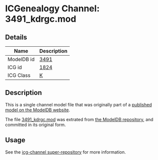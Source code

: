 # ICGenealogy Channel: 3491\_kdrgc.mod

## Details

Name | Description
---- | -----------
ModelDB id | [3491](http://senselab.med.yale.edu/ModelDB/ShowModel.cshtml?model=3491)
ICG id | [1824](http://icg.neurotheory.ox.ac.uk/channels/1/1824)
ICG Class | [K](http://icg.neurotheory.ox.ac.uk/channels/1)

## Description

This is a single channel model file that was originally part of a [published model on the ModelDB website](http://senselab.med.yale.edu/mModelDB/ShowModel.cshtml?model=3491).

The file [3491\_kdrgc.mod](3491_kdrgc.mod) was extrated from [the ModelDB repository](http://senselab.med.yale.edu/ModelDB/ShowModel.cshtml?model=3491), and committed in its original form.

## Usage

See the [icg-channel super-repository](https://github.com/icgenealogy/icg-channels) for more information.